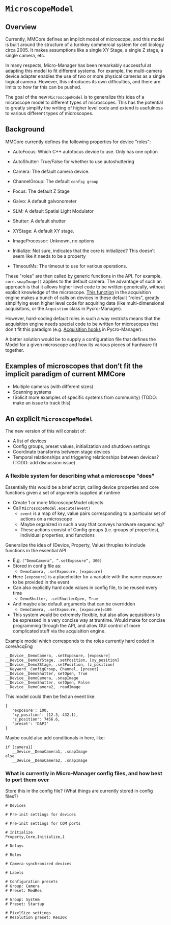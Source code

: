 # `MicroscopeModel`

## Overview

Currently, MMCore defines an implicit model of microscope, and this model is built around the structure of a turnkey commercial system for cell biology circa 2005. It makes assumptions like a single XY Stage, a single Z stage, a single camera, etc.

In many respects, Micro-Manager has been remarkably successful at adapting this model to fit different systems. For example, the multi-camera device adapter enables the use of two or more physical cameras as a single logical camera. However, this introduces its own difficulties, and there are limits to how far this can be pushed.

The goal of the new `MicroscopeModel` is to generalize this idea of a microscope model to different types of microscopes. This has the potential to greatly simplify the writing of higher level code and extend is usefulness to various different types of microscopes.


## Background
MMCore currently defines the following properties for device "roles":

* AutoFocus: Which C++ autofocus device to use. Only has one option
* AutoShutter: True/False for whether to use autoshuttering
* Camera: The default camera device.
* ChannelGroup: The default `config group` 
* Focus: The default Z Stage
* Galvo: A default galvonometer
* SLM: A default Spatial Light Modulator
* Shutter: A default shutter
* XYStage: A default XY stage.
* ImageProcessor: Unknown, no options

 * Initialize: Not sure, indicates that the core is initialized? This doesn’t seem like it needs to be a property
 * TimeoutMs: The timeout to use for various operations.

These "roles" are then called by generic functions in the API. For example, `core.snapImage()` applies to the default camera. The advantage of such an approach is that it allows higher level code to be written generically, without explicit knowledge of the microscope. [This function](https://github.com/micro-manager/AcqEngJ/blob/c2ef88e98b2baf4117d3422fca3a6a37204e1c6d/src/main/java/org/micromanager/acqj/internal/acqengj/Engine.java#L410) in the acquisition engine makes a bunch of calls on devices in these default "roles", greatly simplifying even higher level code for acquiring data (like multi-dimensional acquisitons, or the `Acquistion` class in Pycro-Manager).

However, hard-coding default roles in such a way restricts means that the acquisition engine needs special code to be written for microscopes that don't fit this paradigm (e.g. [Acquisition hooks](https://pycro-manager.readthedocs.io/en/latest/acq_hooks.html) in Pycro-Manager).

A better solution would be to supply a configuration file that defines the Model for a given microscope and how its various pieces of hardware fit together.


## Examples of microscopes that don’t fit the implicit paradigm of current MMCore
* Multiple cameras (with different sizes)
* Scanning systems
* (Solicit more examples of specific systems from community) (TODO: make an issue to track this)


## An explicit `MicroscopeModel`

The new version of this will consist of:

* A list of devices
* Config groups, preset values, initialization and shutdown settings
* Coordinate transforms between stage devices 
* Temporal relationships and triggering relationships between devices? (TODO: add discussion issue)


### A flexible system for describing what a microscope "does"

Essentially this would be a brief script, calling device properties and core functions given a set of arguments supplied at runtime

* Create 1 or more MicroscopeModel objects
* Call `MicroscopeModel.execute(event)`
  * `event` is a map of key, value pairs corresponding to a particular set of actions on a microscope
   * Maybe organized in such a way that conveys hardware sequencing? 
   * These actions consist of Config groups (i.e. groups of properties), individual properties, and functions 

Generalize the idea of (Device, Property, Value) thruples to include functions in the essential API
  * E.g. `(“DemoCamera”, “.setExposure”, 300)`
* Stored in config file as: 
  * `DemoCamera, .setExposure, [exposure]`
* Here `[exposure]` is a placeholder for a variable with the name exposure to be provided in the event
* Can also explicitly hard code values in config file, to be reused every time
  * `DemoShutter, .setShutterOpen, True`
* And maybe also default arguments that can be overridden
  * `DemoCamera, .setExposure, [exposure]=100`
* This system would be extremely flexible, but also allow acquisitions to be expressed in a very concise way at truntime. Would make for concise programming through the API, and allow GUI control of more complicated stuff via the acquisition engine.

Example model which corresponds to the roles currently hard coded in core/AcqEng

```
__Device__DemoCamera, .setExposure, [exposure]
__Device__DemoXYStage, .setPosition, [xy_position] 
__Device__DemoZStage, .setPosition, [z_position]
__Keyword__ConfigGroup, Channel, [preset]  
__Device__DemoShutter, setOpen, True
__Device__DemoCamera, .snapImage
__Device__DemoShutter, setOpen, False
__Device__DemoCamera2, .readImage
```

This model could then be fed an event like:

```
{
   'exposure': 100,
   'xy_position': (12.3, 432.1),
   'z_position': 7456.6,
   'preset': 'DAPI'
}

```

Maybe could also add conditionals in here, like:

```
if [camera1]
   __Device__DemoCamera1, .snapImage
else 
   __Device__DemoCamera2, .snapImage
```






### What is currently in Micro-Manager config files, and how best to port them over

Store this in the config file? (What things are currently stored in config files?)

```
# Devices

# Pre-init settings for devices

# Pre-init settings for COM ports

# Initialize
Property,Core,Initialize,1

# Delays

# Roles

# Camera-synchronized devices

# Labels

# Configuration presets
# Group: Camera
# Preset: MedRes

# Group: System
# Preset: Startup

# PixelSize settings
# Resolution preset: Res20x
```

